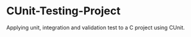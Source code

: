# CUnit-Testing-Project
Applying  unit, integration and validation test to a C project using CUnit.
